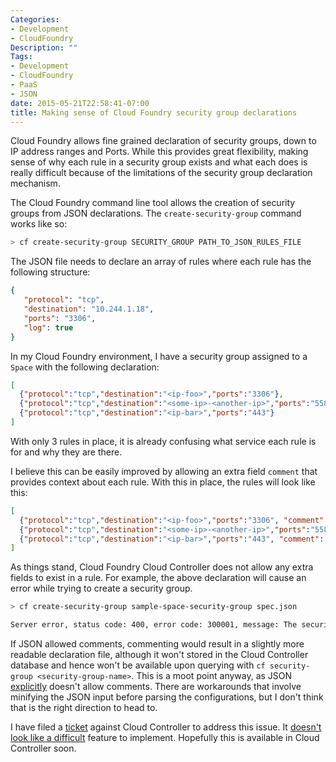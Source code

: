 ```yaml
---
Categories:
- Development
- CloudFoundry
Description: ""
Tags:
- Development
- CloudFoundry
- PaaS
- JSON
date: 2015-05-21T22:58:41-07:00
title: Making sense of Cloud Foundry security group declarations
---
```

Cloud Foundry allows fine grained declaration of security groups, down to IP address ranges and Ports. While this provides great flexibility, making sense of why each rule in a security group exists and what each does is really difficult because of the limitations of the security group declaration mechanism.

<!--more-->

The Cloud Foundry command line tool allows the creation of security groups from JSON declarations. The `create-security-group` command works like so:

```bash
> cf create-security-group SECURITY_GROUP PATH_TO_JSON_RULES_FILE
```
 The JSON file needs to declare an array of rules where each rule has the following structure:

```json
{
   "protocol": "tcp",
   "destination": "10.244.1.18",
   "ports": "3306",
   "log": true
}
```

In my Cloud Foundry environment, I have a security group assigned to a `Space` with the following declaration:

```json
[
  {"protocol":"tcp","destination":"<ip-foo>","ports":"3306"},
  {"protocol":"tcp","destination":"<some-ip>-<another-ip>","ports":"55882"},
  {"protocol":"tcp","destination":"<ip-bar>","ports":"443"}
]
```
With only 3 rules in place, it is already confusing what service each rule is for and why they are there.

I believe this can be easily improved by allowing an extra field `comment` that provides context about each rule. With this in place, the rules will look like this:

```json
[
  {"protocol":"tcp","destination":"<ip-foo>","ports":"3306", "comment": "Allow database connection to PostgreSQL at hosted-postgres-service.com"},
  {"protocol":"tcp","destination":"<some-ip>-<another-ip>","ports":"55882", "comment": "Allow logging to hosted-logging-service.com"},
  {"protocol":"tcp","destination":"<ip-bar>","ports":"443", "comment": "Allow monitoring service at hosted-monitoring-service.com"}
]
```

As things stand, Cloud Foundry Cloud Controller does not allow any extra fields to exist in a rule. For example, the above declaration will cause an error while trying to create a security group.

```bash
> cf create-security-group sample-space-security-group spec.json

Server error, status code: 400, error code: 300001, message: The security group is invalid: rules rule number 1 contains the invalid field 'comment', rules rule number 2 contains the invalid field 'comment', rules rule number 3 contains the invalid field 'comment'

```

If JSON allowed comments, commenting would result in a slightly more readable declaration file, although it won't stored in the Cloud Controller database and hence won't be available upon querying with `cf security-group <security-group-name>`. This is a moot point anyway, as JSON [explicitly](https://plus.google.com/+DouglasCrockfordEsq/posts/RK8qyGVaGSr) doesn't allow comments. There are workarounds that involve minifying the JSON input before parsing the configurations, but I don't think that is the right direction to head to.

I have filed a [ticket](https://github.com/cloudfoundry/cloud_controller_ng/issues/382) against Cloud Controller to address this issue. It [doesn't look like a difficult](https://github.com/cloudfoundry/cloud_controller_ng/blob/cacb5563264208e920f4b7fecc7060f89b929fbb/lib/cloud_controller/rule_validator.rb#L6) feature to implement. Hopefully this is available in Cloud Controller soon.
